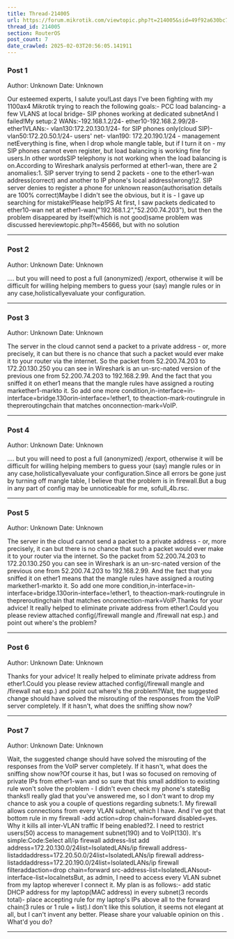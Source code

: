 ```yaml
---
title: Thread-214005
url: https://forum.mikrotik.com/viewtopic.php?t=214005&sid=49f92a630bc7970d8ca50523be880e8f
thread_id: 214005
section: RouterOS
post_count: 7
date_crawled: 2025-02-03T20:56:05.141911
---
```


### Post 1
Author: Unknown
Date: Unknown

Our esteemed experts, I salute you!Last days I've been fighting with my 1100ax4 Mikrotik trying to reach the following goals:- PCC load balancing- a few VLANS at local bridge- SIP phones working at dedicated subnetAnd I failed!My setup:2 WANs:-192.168.1.2/24- ether10-192.168.2.99/28- ether1VLANs:- vlan130:172.20.130.1/24- for SIP phones only(cloud SIP)- vlan50:172.20.50.1/24- users' net- vlan190: 172.20.190.1/24 - management netEverything is fine, when I drop whole mangle table, but if I turn it on - my SIP phones cannot even register, but load balancing is working fine for users.In other wordsSIP telephony is not working when the load balancing is on.According to Wireshark analysis performed at ether1-wan, there are 2 anomalies:1. SIP server trying to send 2 packets - one to the ether1-wan address(correct) and another to IP phone's local address(wrong!)2. SIP server denies to register a phone for unknown reason(authorisation details are 100% correct)Maybe I didn't see the obvious, but it is - I gave up searching for mistake!Please help!PS At first, I saw packets dedicated to ether10-wan net at ether1-wan("192.168.1.2","52.200.74.203"), but then the problem disappeared by itself(which is not good)same problem was discussed hereviewtopic.php?t=45666, but with no solution

---
### Post 2
Author: Unknown
Date: Unknown

.... but you will need to post a full (anonymized) /export, otherwise it will be difficult for willing helping members to guess your (say) mangle rules or in any case,holisticallyevaluate your configuration.

---
### Post 3
Author: Unknown
Date: Unknown

The server in the cloud cannot send a packet to a private address - or, more precisely, it can but there is no chance that such a packet would ever make it to your router via the internet. So the packet from 52.200.74.203 to 172.20.130.250 you can see in Wireshark is an un-src-nated version of the previous one from 52.200.74.203 to 192.168.2.99. And the fact that you sniffed it on ether1 means that the mangle rules have assigned a routing markether1-markto it. So add one more condition,in-interface=in-interface=bridge.130orin-interface=!ether1, to theaction-mark-routingrule in thepreroutingchain that matches onconnection-mark=VoIP.

---
### Post 4
Author: Unknown
Date: Unknown

.... but you will need to post a full (anonymized) /export, otherwise it will be difficult for willing helping members to guess your (say) mangle rules or in any case,holisticallyevaluate your configuration.Since all errors be gone just by turning off mangle table, I believe that the problem is in firewall.But a bug in any part of config may be unnoticeable for me, sofull_4b.rsc.

---
### Post 5
Author: Unknown
Date: Unknown

The server in the cloud cannot send a packet to a private address - or, more precisely, it can but there is no chance that such a packet would ever make it to your router via the internet. So the packet from 52.200.74.203 to 172.20.130.250 you can see in Wireshark is an un-src-nated version of the previous one from 52.200.74.203 to 192.168.2.99. And the fact that you sniffed it on ether1 means that the mangle rules have assigned a routing markether1-markto it. So add one more condition,in-interface=in-interface=bridge.130orin-interface=!ether1, to theaction-mark-routingrule in thepreroutingchain that matches onconnection-mark=VoIP.Thanks for your advice! It really helped to eliminate private address from ether1.Could you please review attached config(/firewall mangle and /firewall nat esp.) and point out where's the problem?

---
### Post 6
Author: Unknown
Date: Unknown

Thanks for your advice! It really helped to eliminate private address from ether1.Could you please review attached config(/firewall mangle and /firewall nat esp.) and point out where's the problem?Wait, the suggested change should have solved the misrouting of the responses from the VoIP server completely. If it hasn't, what does the sniffing show now?

---
### Post 7
Author: Unknown
Date: Unknown

Wait, the suggested change should have solved the misrouting of the responses from the VoIP server completely. If it hasn't, what does the sniffing show now?Of course it has, but I was so focused on removing of private IPs from ether1-wan and so sure that this small addition to existing rule won't solve the problem - I didn't even check my phone's stateBig thanks!I really glad that you've answered me, so I don't want to drop my chance to ask you a couple of questions regarding subnets:1. My firewall allows connections from every VLAN subnet, which I have. And I've got that bottom rule in my firewall -add action=drop chain=forward disabled=yes. Why it kills all inter-VLAN traffic If being enabled?2. I need to restrict users(50) access to management subnet(190) and to VoIP(130). It's simple:Code:Select all/ip firewall address-list add address=172.20.130.0/24list=IsolatedLANs/ip firewall address-listaddaddress=172.20.50.0/24list=IsolatedLANs/ip firewall address-listaddaddress=172.20.190.0/24list=IsolatedLANs/ip firewall filteraddaction=drop chain=forward src-address-list=IsolatedLANsout-interface-list=localnetsBut, as admin, I need to access every VLAN subnet from my laptop wherever I connect it. My plan is as follows:- add static DHCP address for my laptop(MAC address) in every subnet(3 records total)- place accepting rule for my laptop's IPs above all to the forward chain(3 rules or 1 rule + list).I don't like this solution, it seems not elegant at all, but I can't invent any better. Please share your valuable opinion on this . What'd you do?

---
